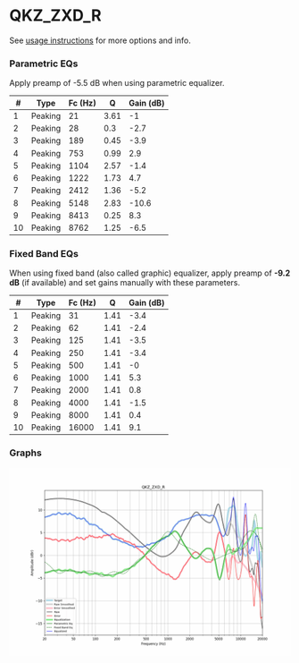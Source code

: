 # QKZ_ZXD_R
See [usage instructions](https://github.com/jaakkopasanen/AutoEq#usage) for more options and info.

### Parametric EQs
Apply preamp of -5.5 dB when using parametric equalizer.

|   # | Type    |   Fc (Hz) |    Q |   Gain (dB) |
|-----|---------|-----------|------|-------------|
|   1 | Peaking |        21 | 3.61 |        -1   |
|   2 | Peaking |        28 | 0.3  |        -2.7 |
|   3 | Peaking |       189 | 0.45 |        -3.9 |
|   4 | Peaking |       753 | 0.99 |         2.9 |
|   5 | Peaking |      1104 | 2.57 |        -1.4 |
|   6 | Peaking |      1222 | 1.73 |         4.7 |
|   7 | Peaking |      2412 | 1.36 |        -5.2 |
|   8 | Peaking |      5148 | 2.83 |       -10.6 |
|   9 | Peaking |      8413 | 0.25 |         8.3 |
|  10 | Peaking |      8762 | 1.25 |        -6.5 |

### Fixed Band EQs
When using fixed band (also called graphic) equalizer, apply preamp of **-9.2 dB** (if available) and set gains manually with these parameters.

|   # | Type    |   Fc (Hz) |    Q |   Gain (dB) |
|-----|---------|-----------|------|-------------|
|   1 | Peaking |        31 | 1.41 |        -3.4 |
|   2 | Peaking |        62 | 1.41 |        -2.4 |
|   3 | Peaking |       125 | 1.41 |        -3.5 |
|   4 | Peaking |       250 | 1.41 |        -3.4 |
|   5 | Peaking |       500 | 1.41 |        -0   |
|   6 | Peaking |      1000 | 1.41 |         5.3 |
|   7 | Peaking |      2000 | 1.41 |         0.8 |
|   8 | Peaking |      4000 | 1.41 |        -1.5 |
|   9 | Peaking |      8000 | 1.41 |         0.4 |
|  10 | Peaking |     16000 | 1.41 |         9.1 |

### Graphs
![](./QKZ_ZXD_R.png)
